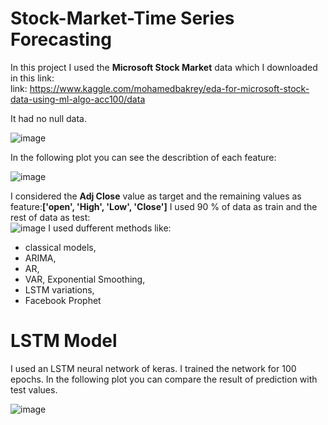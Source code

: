 # Stock-Market-Time Series Forecasting
In this project I used the **Microsoft Stock Market** data which I downloaded in this link:    
link: https://www.kaggle.com/mohamedbakrey/eda-for-microsoft-stock-data-using-ml-algo-acc100/data     

It had no null data.   


![image](https://user-images.githubusercontent.com/67642255/145197907-7f14cc19-b143-4b22-b311-5a2339331ef4.png)


In the following plot you can see the describtion of each feature:    

![image](https://user-images.githubusercontent.com/67642255/145198933-ebeb9d8b-af28-43e5-8be4-12454160cf1b.png)

I considered the **Adj Close** value as target and the remaining values as feature:**['open', 'High', 'Low', 'Close']**
I used 90 % of data as train and the rest of data as test:   
![image](https://user-images.githubusercontent.com/67642255/145199216-93c9a2e6-f36e-4441-9e83-857bd45bfdf3.png)
I used dufferent methods like:
- classical models,   
- ARIMA,    
- AR,   
- VAR, Exponential Smoothing,  
- LSTM variations,   
- Facebook Prophet   

# LSTM Model

I used an LSTM neural network of keras. 
I trained the network for 100 epochs.
In the following plot you can compare the result of prediction with test values.   

![image](https://user-images.githubusercontent.com/67642255/145199974-e76e5bed-bd9e-4bd5-b687-187617cad402.png)

